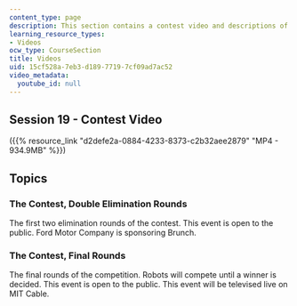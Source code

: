 ```yaml
---
content_type: page
description: This section contains a contest video and descriptions of the contests.
learning_resource_types:
- Videos
ocw_type: CourseSection
title: Videos
uid: 15cf528a-7eb3-d189-7719-7cf09ad7ac52
video_metadata:
  youtube_id: null
---
```


Session 19 - Contest Video
--------------------------

({{% resource_link "d2defe2a-0884-4233-8373-c2b32aee2879" "MP4 - 934.9MB" %}})

Topics
------

### The Contest, Double Elimination Rounds

The first two elimination rounds of the contest. This event is open to the public. Ford Motor Company is sponsoring Brunch.

### The Contest, Final Rounds

The final rounds of the competition. Robots will compete until a winner is decided. This event is open to the public. This event will be televised live on MIT Cable.